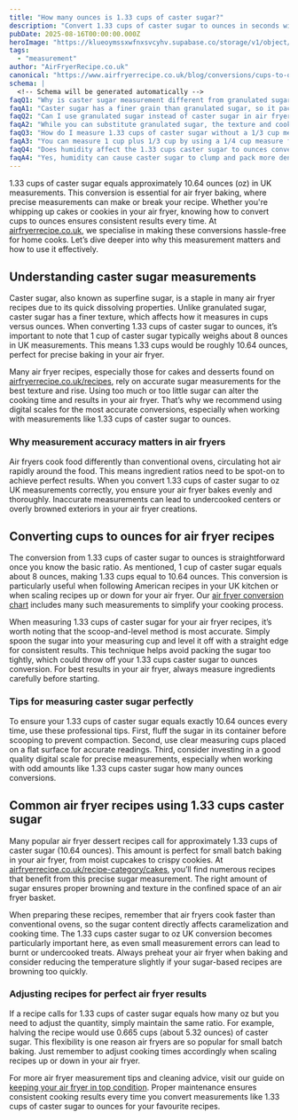```yaml
---
title: "How many ounces is 1.33 cups of caster sugar?"
description: "Convert 1.33 cups of caster sugar to ounces in seconds with our easy guide. Perfect for air fryer baking and UK measurements."
pubDate: 2025-08-16T00:00:00.000Z
heroImage: "https://klueoymssxwfnxsvcyhv.supabase.co/storage/v1/object/public/Shmucket/how-many-ounces-is-1-33-cups-caster-sugar.webp"
tags:
  - "measurement"
author: "AirFryerRecipe.co.uk"
canonical: "https://www.airfryerrecipe.co.uk/blog/conversions/cups-to-ounces/how-many-ounces-is-1-33-cups-caster-sugar"
schema: |
  <!-- Schema will be generated automatically -->
faqQ1: "Why is caster sugar measurement different from granulated sugar in air fryer recipes?"
faqA1: "Caster sugar has a finer grain than granulated sugar, so it packs differently in measuring cups. This affects the weight-to-volume ratio, making accurate conversions like 1.33 cups to ounces essential. In air fryers, where heat distribution is intense, the right sugar measurement ensures even cooking and proper texture development."
faqQ2: "Can I use granulated sugar instead of caster sugar in air fryer recipes?"
faqA2: "While you can substitute granulated sugar, the texture and cooking results may vary. Granulated sugar is coarser, so 1.33 cups would weigh slightly more than caster sugar. For best results in air fryer baking, stick to the specified sugar type or adjust measurements accordingly using proper conversion charts."
faqQ3: "How do I measure 1.33 cups of caster sugar without a 1/3 cup measure?"
faqA3: "You can measure 1 cup plus 1/3 cup by using a 1/4 cup measure filled a bit over halfway. Alternatively, use the weight conversion (10.64 ounces) with a kitchen scale for perfect accuracy. This method is particularly helpful for air fryer recipes where precision matters most."
faqQ4: "Does humidity affect the 1.33 cups caster sugar to ounces conversion?"
faqA4: "Yes, humidity can cause caster sugar to clump and pack more densely in measuring cups. In humid conditions, it's better to weigh your sugar (10.64 ounces for 1.33 cups) rather than rely on volume measurements. This ensures consistent results in your air fryer baking, regardless of weather conditions."
---
```

<p>1.33 cups of caster sugar equals approximately 10.64 ounces (oz) in UK measurements. This conversion is essential for air fryer baking, where precise measurements can make or break your recipe. Whether you're whipping up cakes or cookies in your air fryer, knowing how to convert cups to ounces ensures consistent results every time. At <a href=https://www.airfryerrecipe.co.uk>airfryerrecipe.co.uk</a>, we specialise in making these conversions hassle-free for home cooks. Let’s dive deeper into why this measurement matters and how to use it effectively.</p>

<h2>Understanding caster sugar measurements</h2>
<p>Caster sugar, also known as superfine sugar, is a staple in many air fryer recipes due to its quick dissolving properties. Unlike granulated sugar, caster sugar has a finer texture, which affects how it measures in cups versus ounces. When converting 1.33 cups of caster sugar to ounces, it’s important to note that 1 cup of caster sugar typically weighs about 8 ounces in UK measurements. This means 1.33 cups would be roughly 10.64 ounces, perfect for precise baking in your air fryer.</p>
<p>Many air fryer recipes, especially those for cakes and desserts found on <a href=https://www.airfryerrecipe.co.uk/recipes>airfryerrecipe.co.uk/recipes</a>, rely on accurate sugar measurements for the best texture and rise. Using too much or too little sugar can alter the cooking time and results in your air fryer. That’s why we recommend using digital scales for the most accurate conversions, especially when working with measurements like 1.33 cups of caster sugar to ounces.</p>

<h3>Why measurement accuracy matters in air fryers</h3>
<p>Air fryers cook food differently than conventional ovens, circulating hot air rapidly around the food. This means ingredient ratios need to be spot-on to achieve perfect results. When you convert 1.33 cups of caster sugar to oz UK measurements correctly, you ensure your air fryer bakes evenly and thoroughly. Inaccurate measurements can lead to undercooked centers or overly browned exteriors in your air fryer creations.</p>

<h2>Converting cups to ounces for air fryer recipes</h2>
<p>The conversion from 1.33 cups of caster sugar to ounces is straightforward once you know the basic ratio. As mentioned, 1 cup of caster sugar equals about 8 ounces, making 1.33 cups equal to 10.64 ounces. This conversion is particularly useful when following American recipes in your UK kitchen or when scaling recipes up or down for your air fryer. Our <a href=https://www.airfryerrecipe.co.uk/air-fryer-conversion-chart>air fryer conversion chart</a> includes many such measurements to simplify your cooking process.</p>
<p>When measuring 1.33 cups of caster sugar for your air fryer recipes, it’s worth noting that the scoop-and-level method is most accurate. Simply spoon the sugar into your measuring cup and level it off with a straight edge for consistent results. This technique helps avoid packing the sugar too tightly, which could throw off your 1.33 cups caster sugar to ounces conversion. For best results in your air fryer, always measure ingredients carefully before starting.</p>

<h3>Tips for measuring caster sugar perfectly</h3>
<p>To ensure your 1.33 cups of caster sugar equals exactly 10.64 ounces every time, use these professional tips. First, fluff the sugar in its container before scooping to prevent compaction. Second, use clear measuring cups placed on a flat surface for accurate readings. Third, consider investing in a good quality digital scale for precise measurements, especially when working with odd amounts like 1.33 cups caster sugar how many ounces conversions.</p>

<h2>Common air fryer recipes using 1.33 cups caster sugar</h2>
<p>Many popular air fryer dessert recipes call for approximately 1.33 cups of caster sugar (10.64 ounces). This amount is perfect for small batch baking in your air fryer, from moist cupcakes to crispy cookies. At <a href=https://www.airfryerrecipe.co.uk/recipe-category/cakes>airfryerrecipe.co.uk/recipe-category/cakes</a>, you’ll find numerous recipes that benefit from this precise sugar measurement. The right amount of sugar ensures proper browning and texture in the confined space of an air fryer basket.</p>
<p>When preparing these recipes, remember that air fryers cook faster than conventional ovens, so the sugar content directly affects caramelization and cooking time. The 1.33 cups caster sugar to oz UK conversion becomes particularly important here, as even small measurement errors can lead to burnt or undercooked treats. Always preheat your air fryer when baking and consider reducing the temperature slightly if your sugar-based recipes are browning too quickly.</p>

<h3>Adjusting recipes for perfect air fryer results</h3>
<p>If a recipe calls for 1.33 cups of caster sugar equals how many oz but you need to adjust the quantity, simply maintain the same ratio. For example, halving the recipe would use 0.665 cups (about 5.32 ounces) of caster sugar. This flexibility is one reason air fryers are so popular for small batch baking. Just remember to adjust cooking times accordingly when scaling recipes up or down in your air fryer.</p>

<p>For more air fryer measurement tips and cleaning advice, visit our guide on <a href=https://www.airfryerrecipe.co.uk/air-fryer-cleaner>keeping your air fryer in top condition</a>. Proper maintenance ensures consistent cooking results every time you convert measurements like 1.33 cups of caster sugar to ounces for your favourite recipes.</p>
